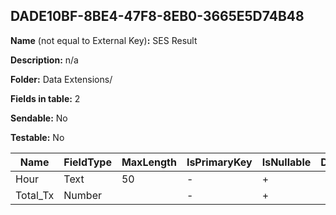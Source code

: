 ## DADE10BF-8BE4-47F8-8EB0-3665E5D74B48

**Name** (not equal to External Key)**:** SES Result

**Description:** n/a

**Folder:** Data Extensions/

**Fields in table:** 2

**Sendable:** No

**Testable:** No

| Name | FieldType | MaxLength | IsPrimaryKey | IsNullable | DefaultValue |
| --- | --- | --- | --- | --- | --- |
| Hour | Text | 50 | - | + |  |
| Total_Tx | Number |  | - | + |  |
